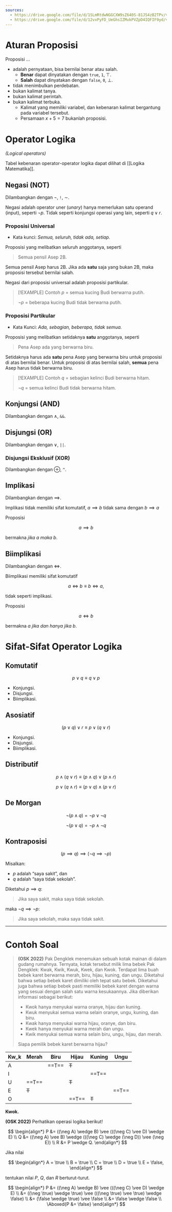 ```yaml
---
sources:
  - https://drive.google.com/file/d/1SLmRtdwNGGCXW9sZ640S-81JS4zB2TPv/view
  - https://drive.google.com/file/d/12vxPyFD_UeGhsIZMvkPVZpD4IQFIF9yd/view
---
```



# Aturan Proposisi

Proposisi ...

- adalah pernyataan, bisa bernilai benar atau salah.
	+ **Benar** dapat dinyatakan dengan `true`, `1`, $\top$.
	+ **Salah** dapat dinyatakan dengan `false`, `0`, $\bot$.
- tidak menimbulkan perdebatan.
- bukan kalimat tanya.
- bukan kalimat perintah.
- bukan kalimat terbuka.
	+ Kalimat yang memiliki variabel, dan kebenaran kalimat bergantung pada variabel tersebut.
	+ Persamaan $x + 5 = 7$ bukanlah proposisi.

# Operator Logika

*(Logical operators)*

Tabel kebenaran operator-operator logika dapat dilihat di [[Logika Matematika]].

## Negasi (NOT)

Dilambangkan dengan $\neg$, `!`, $\sim$.

Negasi adalah operator uner (*unary*) hanya memerlukan satu operand (input), seperti $\neg p$. Tidak seperti konjungsi operasi yang lain, seperti $q \vee r$.

### Proposisi Universal

- Kata kunci: *Semua, seluruh, tidak ada, setiap.*

Proposisi yang melibatkan seluruh anggotanya, seperti

> Semua pensil Asep 2B.

Semua pensil Asep harus 2B. Jika ada **satu** saja yang bukan 2B, maka proposisi tersebut bernilai salah.

Negasi dari proposisi universal adalah proposisi partikular.

> [!EXAMPLE] Contoh
> $p$ = semua kucing Budi berwarna putih.
> 
> $\neg p$ = beberapa kucing Budi tidak berwarna putih.

### Proposisi Partikular

- Kata Kunci: *Ada, sebagian, beberapa, tidak semua.*

Proposisi yang melibatkan setidaknya **satu** anggotanya, seperti

> Pena Asep ada yang berwarna biru.

Setidaknya harus ada **satu** pena Asep yang berwarna biru untuk proposisi di atas bernilai benar. Untuk proposisi di atas bernilai salah, **semua** pena Asep harus tidak berwarna biru.

> [!EXAMPLE] Contoh
> $q$ = sebagian kelinci Budi berwarna hitam.
> 
> $\neg q$ = semua kelinci Budi tidak berwarna hitam.

## Konjungsi (AND)

Dilambangkan dengan $\wedge$, `&&`.

## Disjungsi (OR)

Dilambangkan dengan $\vee$, `||`.

### Disjungsi Eksklusif (XOR)

Dilambangkan dengan $\oplus$, `^`.

## Implikasi

Dilambangkan dengan $\implies$.

Implikasi tidak memiliki sifat komutatif, $a \implies b$ tidak sama dengan $b \implies a$

Proposisi

$$ a \implies b $$

bermakna *jika $a$ maka $b$*.

## Biimplikasi

Dilambangkan dengan $\iff$.

Biimplikasi memiliki sifat komutatif

$$ a \iff b \equiv b \iff a, $$

tidak seperti implikasi.

Proposisi

$$ a \iff b $$

bermakna *$a$ jika dan hanya jika $b$*.

# Sifat-Sifat Operator Logika

## Komutatif

$$ p \vee q \equiv q \vee p $$

- Konjungsi.
- Disjungsi.
- Biimplikasi.

## Asosiatif

$$ (p \vee q) \vee r \equiv p \vee (q \vee r) $$

- Konjungsi.
- Disjungsi.
- Biimplikasi.

## Distributif

$$ p \wedge (q \vee r) \equiv (p \wedge q) \vee (p \wedge r) $$

$$ p \vee (q \wedge r) \equiv (p \vee q) \wedge (p \vee r) $$

## De Morgan

$$ \neg(p \wedge q) = \neg p \vee \neg q $$

$$ \neg(p \vee q) = \neg p \wedge \neg q $$

## Kontraposisi

$$ (p \implies q) \implies (\neg q \implies \neg p) $$

Misalkan:
- $p$ adalah “saya sakit”, dan
- $q$ adalah “saya tidak sekolah”.

Diketahui $p \implies q$:

> Jika saya sakit, maka saya tidak sekolah.

maka $\neg q \implies \neg p$:

> Jika saya sekolah, maka saya tidak sakit.

---

$$ \newcommand{\true}{\mathrm{T}} \newcommand{\false}{\mathrm{F}} $$

# Contoh Soal

> **(OSK 2022)** Pak Dengklek menemukan sebuah kotak mainan di dalam gudang rumahnya. Ternyata, kotak tersebut milik lima bebek Pak Dengklek: Kwak, Kwik, Kwuk, Kwek, dan Kwok. Terdapat lima buah bebek karet berwarna merah, biru, hijau, kuning, dan ungu. Diketahui bahwa setiap bebek karet dimiliki oleh tepat satu bebek. Diketahui juga bahwa setiap bebek pasti memiliki bebek karet dengan warna yang sesuai dengan salah satu warna kesukaannya. Jika diberikan informasi sebagai berikut:
> - Kwok hanya menyukai warna oranye, hijau dan kuning.
> - Kwuk menyukai semua warna selain oranye, ungu, kuning, dan biru.
> - Kwak hanya menyukai warna hijau, oranye, dan biru.
> - Kwek hanya menyukai warna merah dan ungu.
> - Kwik menyukai semua warna selain biru, ungu, hijau, dan merah.
> 
> Siapa pemilik bebek karet berwarna hijau?

| Kw_k | Merah | Biru  | Hijau | Kuning | Ungu  |
| ---- | ----- | ----- | ----- | ------ | ----- |
| A    |       | ==T== | ~~T~~ |        |       |
| I    |       |       |       | ==T==  |       |
| U    | ==T== |       | ~~T~~ |        |       |
| E    | ~~T~~ |       |       |        | ==T== |
| O    |       |       | ==T== | ~~T~~  |       |

**Kwok.**


**(OSK 2022)** Perhatikan operasi logika berikut!

$$ \begin{align*}
	P &= ((\neg A) \wedge B) \vee (((\neg C) \vee D) \wedge E) \\
	Q &= ((\neg A) \vee B) \wedge (((\neg C) \wedge (\neg D)) \vee (\neg E)) \\
	R &= P \wedge Q.
\end{align*} $$

Jika nilai

$$ \begin{align*}
	A = \true \\
	B = \true \\
	C = \true \\
	D = \true \\
	E = \false,
\end{align*} $$

tentukan nilai $P$, $Q$, dan $R$ berturut-turut.

$$ \begin{align*}
	P &= ((\neg A) \wedge B) \vee (((\neg C) \vee D) \wedge E) \\
	&= ((\neg \true) \wedge \true) \vee (((\neg \true) \vee \true) \wedge \false) \\
	&= (\false \wedge \true) \vee \false \\
	&= \false \wedge \false \\
	\Aboxed{P &= \false}
\end{align*} $$